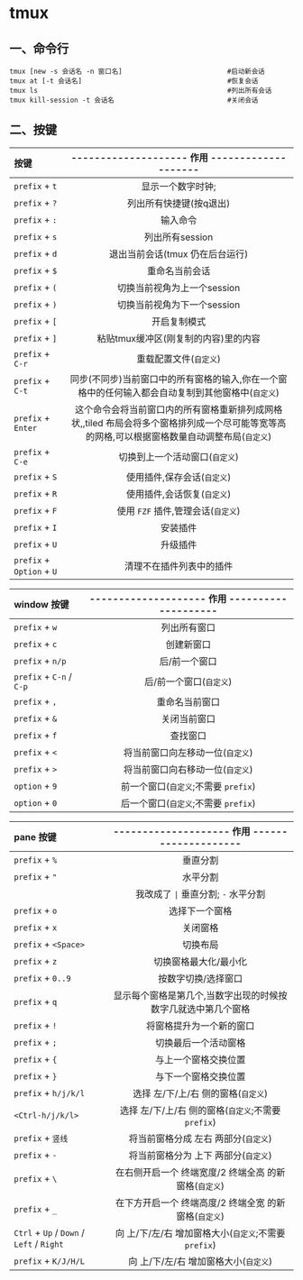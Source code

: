 # tmux

## 一、命令行

```shell
tmux [new -s 会话名 -n 窗口名]                          #启动新会话  
tmux at [-t 会话名]                                    #恢复会话  
tmux ls                                               #列出所有会话  
tmux kill-session -t 会话名                            #关闭会话
```

## 二、按键

| **按键**                    |               -------------------- **作用** --------------------                |
| :------------------------ | :---------------------------------------------------------------------------: |
| `prefix` + `t`            |                                   显示一个数字时钟;                                   |
| `prefix` + `?`            |                                 列出所有快捷键(按q退出)                                 |
| `prefix` + `:`            |                                     输入命令                                      |
| `prefix` + `s`            |                                  列出所有session                                  |
| `prefix` + `d`            |                              退出当前会话(tmux 仍在后台运行)                              |
| `prefix` + `$`            |                                    重命名当前会话                                    |
| `prefix` + `(`            |                               切换当前视角为上一个session                               |
| `prefix` + `)`            |                               切换当前视角为下一个session                               |
| `prefix` + `[`            |                                    开启复制模式                                     |
| `prefix` + `]`            |                             粘贴tmux缓冲区(刚复制的内容)里的内容                             |
| `prefix` + `C-r`          |                                 重载配置文件(`自定义`)                                 |
| `prefix` + `C-t`          |             同步(不同步)当前窗口中的所有窗格的输入,你在一个窗格中的任何输入都会自动复制到其他窗格中(`自定义`)              |
| `prefix` + `Enter`        | 这个命令会将当前窗口内的所有窗格重新排列成网格状,,tiled 布局会将多个窗格排列成一个尽可能等宽等高的网格,可以根据窗格数量自动调整布局(`自定义`) |
| `prefix` + `C-e`          |                               切换到上一个活动窗口(`自定义`)                               |
| `prefix` + `S`            |                               使用插件,保存会话(`自定义`)                                |
| `prefix` + `R`            |                               使用插件,会话恢复(`自定义`)                                |
| `prefix` + `F`            |                            使用 `FZF` 插件,管理会话(`自定义`)                            |
| `prefix` + `I`            |                                     安装插件                                      |
| `prefix` + `U`            |                                     升级插件                                      |
| `prefix` + `Option` + `U` |                                 清理不在插件列表中的插件                                  |

| **window 按键**            | -------------------- **作用** -------------------- |
| :----------------------- | :----------------------------------------------: |
| `prefix` + `w`           |                      列出所有窗口                      |
| `prefix` + `c`           |                      创建新窗口                       |
| `prefix` + `n/p`         |                     后/前一个窗口                      |
| `prefix` + `C-n` / `C-p` |                  后/前一个窗口(`自定义`)                  |
| `prefix` + `,`           |                     重命名当前窗口                      |
| `prefix` + `&`           |                      关闭当前窗口                      |
| `prefix` + `f`           |                       查找窗口                       |
| `prefix` + `<`           |                将当前窗口向左移动一位(`自定义`)                |
| `prefix` + `>`           |                将当前窗口向右移动一位(`自定义`)                |
| `option` + `9`           |            前一个窗口(`自定义`;不需要 `prefix`)             |
| `option` + `0`           |            后一个窗口(`自定义`;不需要 `prefix`)             |

| **pane 按键**                               | -------------------- **作用** -------------------- |
| :---------------------------------------- | :----------------------------------------------: |
| `prefix` + `%`                            |                       垂直分割                       |
| `prefix` + `"`                            |                       水平分割                       |
|                                           |            我改成了  `\|` 垂直分割; `-`  水平分割            |
| `prefix` + `o`                            |                     选择下一个窗格                      |
| `prefix` + `x`                            |                       关闭窗格                       |
| `prefix` + `<Space>`                      |                       切换布局                       |
| `prefix` + `z`                            |                   切换窗格最大化/最小化                    |
| `prefix` + `0..9`                         |                    按数字切换/选择窗口                    |
| `prefix` + `q`                            |         显示每个窗格是第几个,当数字出现的时候按数字几就选中第几个窗格          |
| `prefix` + `!`                            |                   将窗格提升为一个新的窗口                   |
| `prefix` + `;`                            |                    切换最后一个活动窗格                    |
| `prefix` + `{`                            |                    与上一个窗格交换位置                    |
| `prefix` + `}`                            |                    与下一个窗格交换位置                    |
| `prefix` + `h/j/k/l`                      |              选择 左/下/上/右 侧的窗格(`自定义`)              |
| `<Ctrl-h/j/k/l>`                          |       选择 左/下/上/右 侧的窗格(`自定义`;不需要 `prefix`)        |
| `prefix` + `竖线`                           |              将当前窗格分成 左右 两部分(`自定义`)               |
| `prefix` + `-`                            |              将当前窗格分为 上下 两部分(`自定义`)               |
| `prefix` + `\`                            |         在右侧开启一个 终端宽度/2 终端全高 的新窗格(`自定义`)          |
| `prefix` + `_`                            |         在下方开启一个 终端高度/2 终端全宽 的新窗格(`自定义`)          |
| `Ctrl` + `Up` / `Down` / `Left` / `Right` |       向 上/下/左/右 增加窗格大小(`自定义`;不需要 `prefix`)       |
| `prefix` + `K/J/H/L`                      |             向 上/下/左/右 增加窗格大小(`自定义`)              |
